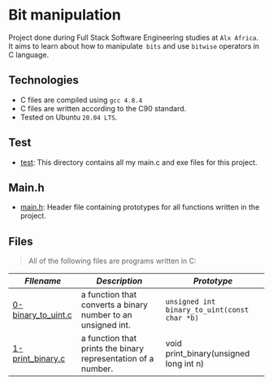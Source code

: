 # Bit manipulation

Project done during Full Stack Software Engineering studies at `Alx Africa`. It aims to learn about how to manipulate` bits` and use `bitwise` operators in C language.

## Technologies

- C files are compiled using `gcc 4.8.4`
- C files are written according to the C90 standard.
- Tested on Ubuntu `20.04 LTS`.

## Test

- [test](https://github.com/Sanoxi/alx-low_level_programming/tree/master/0x14-bit_manipulation/test): This directory contains all my main.c and exe files for this project.

## Main.h 

- [main.h](https://github.com/Sanoxi/alx-low_level_programming/blob/master/0x14-bit_manipulation/main.h): Header file containing prototypes for all functions written in the project.

## Files

> All of the following files are programs written in C:

| _FIlename_ | _Description_ | _Prototype_ |
| ------------- | ------------- | ----------- |
|[0-binary_to_uint.c](https://github.com/Sanoxi/alx-low_level_programming/blob/master/0x14-bit_manipulation/0-binary_to_uint.c) | a function that converts a binary number to an unsigned int. | `unsigned int binary_to_uint(const char *b)` |
| [1-print_binary.c](https://github.com/Sanoxi/alx-low_level_programming/blob/master/0x14-bit_manipulation/1-print_binary.c) | a function that prints the binary representation of a number. | void print_binary(unsigned long int n) |
